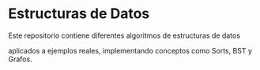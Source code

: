 # Estructuras de Datos

Este repositorio contiene diferentes algoritmos de estructuras de datos 

aplicados a ejemplos reales, implementando conceptos como Sorts, BST y Grafos. 
